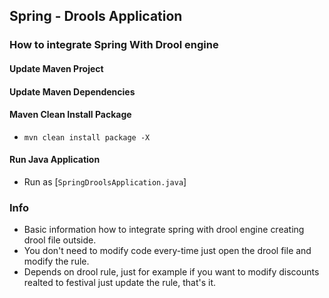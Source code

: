 ## Spring - Drools Application

### How to integrate Spring With Drool engine

#### Update Maven Project

#### Update Maven Dependencies

#### Maven Clean Install Package
* `mvn clean install package -X`

#### Run Java Application
* Run as [`SpringDroolsApplication.java`]

### Info

* Basic information how to integrate spring with drool engine creating drool file outside.
* You don't need to modify code every-time just open the drool file and modify the rule.
* Depends on drool rule, just for example if you want to modify discounts realted to festival just update the rule, that's it.
